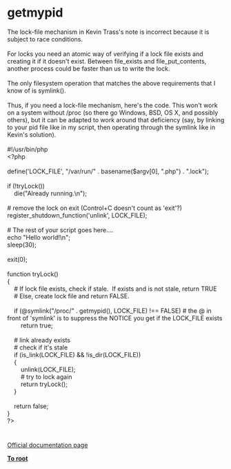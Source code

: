 # getmypid




<div class="phpcode"><span class="html">
The lock-file mechanism in Kevin Trass&apos;s note is incorrect because it is subject to race conditions.<br><br>For locks you need an atomic way of verifying if a lock file exists and creating it if it doesn&apos;t exist. Between file_exists and file_put_contents, another process could be faster than us to write the lock.<br><br>The only filesystem operation that matches the above requirements that I know of is symlink().<br><br>Thus, if you need a lock-file mechanism, here&apos;s the code. This won&apos;t work on a system without /proc (so there go Windows, BSD, OS X, and possibly others), but it can be adapted to work around that deficiency (say, by linking to your pid file like in my script, then operating through the symlink like in Kevin&apos;s solution).<br><br>#!/usr/bin/php<br><span class="default">&lt;?php<br><br>define</span><span class="keyword">(</span><span class="string">&apos;LOCK_FILE&apos;</span><span class="keyword">, </span><span class="string">&quot;/var/run/&quot; </span><span class="keyword">. </span><span class="default">basename</span><span class="keyword">(</span><span class="default">$argv</span><span class="keyword">[</span><span class="default">0</span><span class="keyword">], </span><span class="string">&quot;.php&quot;</span><span class="keyword">) . </span><span class="string">&quot;.lock&quot;</span><span class="keyword">);<br><br>if (!</span><span class="default">tryLock</span><span class="keyword">())<br>&#xA0; &#xA0; die(</span><span class="string">&quot;Already running.\n&quot;</span><span class="keyword">);<br><br></span><span class="comment"># remove the lock on exit (Control+C doesn&apos;t count as &apos;exit&apos;?)<br></span><span class="default">register_shutdown_function</span><span class="keyword">(</span><span class="string">&apos;unlink&apos;</span><span class="keyword">, </span><span class="default">LOCK_FILE</span><span class="keyword">);<br><br></span><span class="comment"># The rest of your script goes here....<br></span><span class="keyword">echo </span><span class="string">&quot;Hello world!\n&quot;</span><span class="keyword">;<br></span><span class="default">sleep</span><span class="keyword">(</span><span class="default">30</span><span class="keyword">);<br><br>exit(</span><span class="default">0</span><span class="keyword">);<br><br>function </span><span class="default">tryLock</span><span class="keyword">()<br>{<br>&#xA0; &#xA0; </span><span class="comment"># If lock file exists, check if stale.&#xA0; If exists and is not stale, return TRUE<br>&#xA0; &#xA0; # Else, create lock file and return FALSE.<br><br>&#xA0; &#xA0; </span><span class="keyword">if (@</span><span class="default">symlink</span><span class="keyword">(</span><span class="string">&quot;/proc/&quot; </span><span class="keyword">. </span><span class="default">getmypid</span><span class="keyword">(), </span><span class="default">LOCK_FILE</span><span class="keyword">) !== </span><span class="default">FALSE</span><span class="keyword">) </span><span class="comment"># the @ in front of &apos;symlink&apos; is to suppress the NOTICE you get if the LOCK_FILE exists<br>&#xA0; &#xA0; &#xA0; &#xA0; </span><span class="keyword">return </span><span class="default">true</span><span class="keyword">;<br><br>&#xA0; &#xA0; </span><span class="comment"># link already exists<br>&#xA0; &#xA0; # check if it&apos;s stale<br>&#xA0; &#xA0; </span><span class="keyword">if (</span><span class="default">is_link</span><span class="keyword">(</span><span class="default">LOCK_FILE</span><span class="keyword">) &amp;&amp; !</span><span class="default">is_dir</span><span class="keyword">(</span><span class="default">LOCK_FILE</span><span class="keyword">))<br>&#xA0; &#xA0; {<br>&#xA0; &#xA0; &#xA0; &#xA0; </span><span class="default">unlink</span><span class="keyword">(</span><span class="default">LOCK_FILE</span><span class="keyword">);<br>&#xA0; &#xA0; &#xA0; &#xA0; </span><span class="comment"># try to lock again<br>&#xA0; &#xA0; &#xA0; &#xA0; </span><span class="keyword">return </span><span class="default">tryLock</span><span class="keyword">();<br>&#xA0; &#xA0; }<br><br>&#xA0; &#xA0; return </span><span class="default">false</span><span class="keyword">;<br>}<br></span><span class="default">?&gt;</span>
</span>
</div>
  

#

[Official documentation page](https://www.php.net/manual/en/function.getmypid.php)

**[To root](/README.md)**